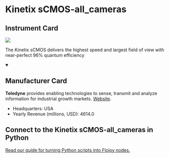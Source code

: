 
# Kinetix sCMOS-all_cameras

## Instrument Card

<img src="https://v5.airtableusercontent.com/v1/19/19/1691539200000/jCU04g21bAkEHWXOPGp38w/PasVhD9FwzPDuDwOqaRrJCF87K-tRfkRox65OgJIJIe6dkFUX-OpKee_al7fk3oo-zPt1EwRER7eYIZvCIjhbdrpag9Uc9UwiBedfLhK6dlRtj6DvdmPIW---rtRgb67/PNszYtIifIsV13dAC_JGPgqxa2x-8trKBz_jXmCdgbw"/>
<p>The Kinetix sCMOS delivers the highest speed and largest field of view with near-perfect 96% quantum efficiency</p>

<details open>
<summary><h2>Manufacturer Card</h2></summary>

**Teledyne** provides enabling technologies to sense, transmit and analyze information for industrial growth markets. <a href="https://www.teledyne.com">Website</a>.

<ul>
  <li>Headquarters: USA</li>
  <li>Yearly Revenue (millions, USD): 4614.0</li>
</ul>
</details>

## Connect to the Kinetix sCMOS-all_cameras in Python

[Read our guide for turning Python scripts into Flojoy nodes.](https://docs.flojoy.ai/custom-nodes/creating-custom-node/)


